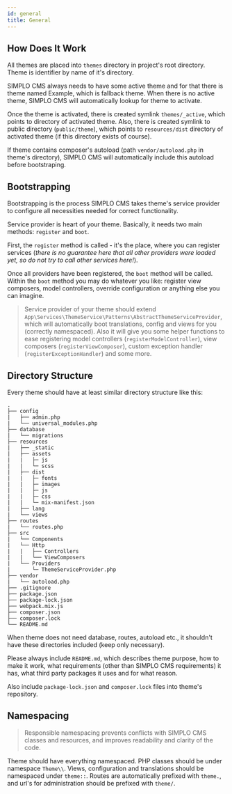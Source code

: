 ```yaml
---
id: general
title: General
---
```


## How Does It Work

All themes are placed into `themes` directory in project's root directory. Theme is identifier by name of it's directory.

SIMPLO CMS always needs to have some active theme and for that there is theme named Example, which is fallback theme. When 
there is no active theme, SIMPLO CMS will automatically lookup for theme to activate.

Once the theme is activated, there is created symlink `themes/_active`, which points to directory of activated theme. 
Also, there is created symlink to public directory (`public/theme`), which points to `resources/dist` directory of 
activated theme (if this directory exists of course).

If theme contains composer's autoload (path `vendor/autoload.php` in theme's directory), SIMPLO CMS will automatically 
include this autoload before bootstraping.

## Bootstrapping

Bootstrapping is the process SIMPLO CMS takes theme's service provider to configure all necessities needed for correct functionality.

Service provider is heart of your theme. Basically, it needs two main methods: `register` and `boot`. 

First, the `register` method is called - it's the place, where you can register services (*there is no guarantee here that all 
other providers were loaded yet, so do not try to call other services here!*). 

Once all providers have been registered, the `boot` method will be called. Within the `boot` method you may do whatever 
you like: register view composers, model controllers, override configuration or anything else you can imagine.

> Service provider of your theme should extend `App\Services\ThemeService\Patterns\AbstractThemeServiceProvider`, which will 
automatically boot translations, config and views for you (correctly namespaced). Also it will give you some helper 
functions to ease registering model controllers (`registerModelController`), view composers (`registerViewComposer`), 
custom exception handler (`registerExceptionHandler`) and some more. 

## Directory Structure

Every theme should have at least similar directory structure like this:

```text
.
├── config
|   ├── admin.php
|   └── universal_modules.php
├── database
|   └── migrations
├── resources
|   ├── _static
|   ├── assets
|   |   ├─ js
|   |   └─ scss
|   ├── dist
|   |   ├─ fonts
|   |   ├─ images
|   |   ├─ js
|   |   ├─ css
|   |   └─ mix-manifest.json
|   ├── lang
|   └── views
├── routes
|   └── routes.php
├── src
|   └── Components
|   └── Http
|   |   ├── Controllers
|   |   └── ViewComposers
|   └── Providers
|       └─ ThemeServiceProvider.php
├── vendor
|   └── autoload.php
├── .gitignore
├── package.json
├── package-lock.json
├── webpack.mix.js
├── composer.json
├── composer.lock
└── README.md
```

When theme does not need database, routes, autoload etc., it shouldn't have these directories included (keep only necessary).

Please always include `README.md`, which describes theme purpose, how to make it work, what requirements (other than SIMPLO CMS requirements) 
it has, what third party packages it uses and for what reason.

Also include `package-lock.json` and `composer.lock` files into theme's repository.

## Namespacing

> Responsible namespacing prevents conflicts with SIMPLO CMS classes and resources, and improves readability and clarity of the code.

Theme should have everything namespaced. PHP classes should be under namespace `Theme\\`. Views, configuration and 
translations should be namespaced under `theme::`. Routes are automatically prefixed with `theme.`, and url's for administration 
should be prefixed with `theme/`.
